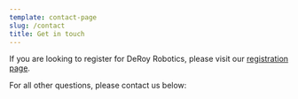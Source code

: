 ```yaml
---
template: contact-page
slug: /contact
title: Get in touch
---
```

If you are looking to register for DeRoy Robotics, please visit our [registration page](/registration).

For all other questions, please contact us below: